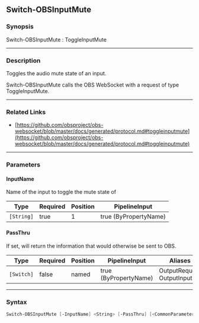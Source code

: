 Switch-OBSInputMute
-------------------




### Synopsis
Switch-OBSInputMute : ToggleInputMute



---


### Description

Toggles the audio mute state of an input.


Switch-OBSInputMute calls the OBS WebSocket with a request of type ToggleInputMute.



---


### Related Links
* [https://github.com/obsproject/obs-websocket/blob/master/docs/generated/protocol.md#toggleinputmute](https://github.com/obsproject/obs-websocket/blob/master/docs/generated/protocol.md#toggleinputmute)





---


### Parameters
#### **InputName**

Name of the input to toggle the mute state of






|Type      |Required|Position|PipelineInput        |
|----------|--------|--------|---------------------|
|`[String]`|true    |1       |true (ByPropertyName)|



#### **PassThru**

If set, will return the information that would otherwise be sent to OBS.






|Type      |Required|Position|PipelineInput        |Aliases                      |
|----------|--------|--------|---------------------|-----------------------------|
|`[Switch]`|false   |named   |true (ByPropertyName)|OutputRequest<br/>OutputInput|





---


### Syntax
```PowerShell
Switch-OBSInputMute [-InputName] <String> [-PassThru] [<CommonParameters>]
```
